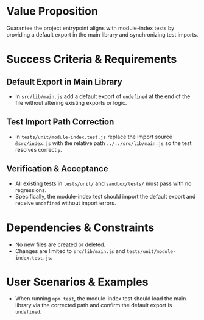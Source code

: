 # Value Proposition

Guarantee the project entrypoint aligns with module-index tests by providing a default export in the main library and synchronizing test imports.

# Success Criteria & Requirements

## Default Export in Main Library

- In `src/lib/main.js` add a default export of `undefined` at the end of the file without altering existing exports or logic.

## Test Import Path Correction

- In `tests/unit/module-index.test.js` replace the import source `@src/index.js` with the relative path `../../src/lib/main.js` so the test resolves correctly.

## Verification & Acceptance

- All existing tests in `tests/unit/` and `sandbox/tests/` must pass with no regressions.
- Specifically, the module-index test should import the default export and receive `undefined` without import errors.

# Dependencies & Constraints

- No new files are created or deleted.
- Changes are limited to `src/lib/main.js` and `tests/unit/module-index.test.js`.

# User Scenarios & Examples

- When running `npm test`, the module-index test should load the main library via the corrected path and confirm the default export is `undefined`.


